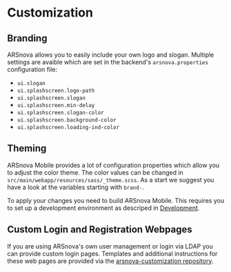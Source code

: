 # Customization

## Branding

ARSnova allows you to easily include your own logo and slogan.
Multiple settings are avaible which are set in the backend's `arsnova.properties` configuration file:

* `ui.slogan`
* `ui.splashscreen.logo-path`
* `ui.splashscreen.slogan`
* `ui.splashscreen.min-delay`
* `ui.splashscreen.slogan-color`
* `ui.splashscreen.background-color`
* `ui.splashscreen.loading-ind-color`


## Theming

ARSnova Mobile provides a lot of configuration properties which allow you to adjust the color theme.
The color values can be changed in `src/main/webapp/resources/sass/_theme.scss`.
As a start we suggest you have a look at the variables starting with `brand-`.

To apply your changes you need to build ARSnova Mobile.
This requires you to set up a development environment as descriped in [Development](development.md).


## Custom Login and Registration Webpages

If you are using ARSnova's own user management or login via LDAP you can provide custom login pages.
Templates and additional instructions for these web pages are provided via the
[arsnova-customization repository](https://github.com/thm-projects/arsnova-customization).
